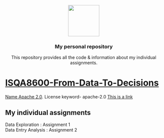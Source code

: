 <p align="center">
  <img height="100" src="https://www.unomaha.edu/university-communications/downloadables/lock-up/uno-lock-up-color-black.png">
</p>
<h3 align="center">My personal repository</h3>
<p align="center">This repository provides all the code & information about my individual assignments.</p>
<p align="center">
<a href="https://en.wikipedia.org/wiki/Apache_License">

</p>

# ISQA8600-From-Data-To-Decisions

  Name [Apache 2.0](https://www.apache.org/licenses/LICENSE-2.0). License keyword- apache-2.0
  <a href="https://www.apache.org/licenses/LICENSE-2.0">This is a link</a>
## My individual assignments
  Data Exploration : Assignment 1\
  Data Entry Analysis : Assignment 2
  


